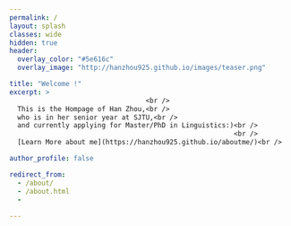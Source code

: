 ```yaml
---
permalink: /
layout: splash
classes: wide
hidden: true
header:
  overlay_color: "#5e616c"
  overlay_image: "http://hanzhou925.github.io/images/teaser.png"

title: "Welcome !"
excerpt: >  
                                  <br />
  This is the Hompage of Han Zhou,<br />  
  who is in her senior year at SJTU,<br />  
  and currently applying for Master/PhD in Linguistics:)<br />  
                                                        <br /> 
  [Learn More about me](https://hanzhou925.github.io/aboutme/)<br />

author_profile: false

redirect_from: 
  - /about/
  - /about.html
  -
 
---
```


